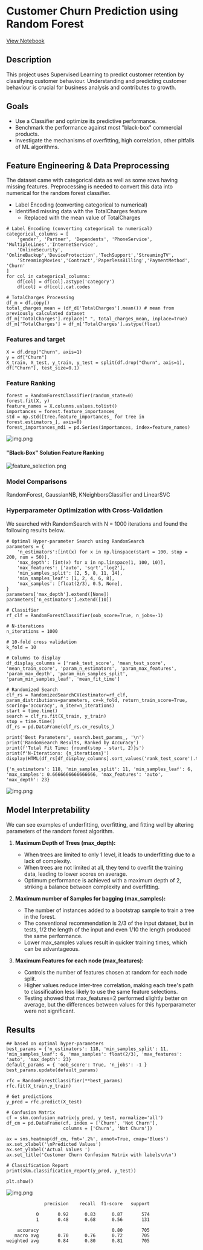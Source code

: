 # Customer Churn Prediction using Random Forest
[View Notebook](https://github.com/Dada-Tech/customer-churn-random-forest/blob/main/random-forest-classifier.ipynb)

## Description
This project uses Supervised Learning to predict customer retention by classifying customer behaviour.
Understanding and predicting customer behaviour is crucial for business analysis and contributes to growth.

## Goals
* Use a Classifier and optimize its predictive performance.
* Benchmark the performance against most "black-box" commercial products.
* Investigate the mechanisms of overfitting, high correlation, other pitfalls of ML algorithms.

## Feature Engineering & Data Preprocessing
The dataset came with categorical data as well as some rows having missing features. Preprocessing is needed to convert this data into numerical for the random forest classifier.

* Label Encoding (converting categorical to numerical)
* Identified missing data with the TotalCharges feature
  * Replaced with the mean value of TotalCharges
```
# Label Encoding (converting categorical to numerical)
categorical_columns = [
    'gender', 'Partner', 'Dependents', 'PhoneService', 'MultipleLines','InternetService',
    'OnlineSecurity', 'OnlineBackup','DeviceProtection','TechSupport','StreamingTV',
    'StreamingMovies','Contract','PaperlessBilling','PaymentMethod', 'Churn'
]
for col in categorical_columns:
    df[col] = df[col].astype('category')
    df[col] = df[col].cat.codes

# TotalCharges Processing
df_m = df.copy()
total_charges_mean = (df_d['TotalCharges'].mean()) # mean from previously calculated dataset
df_m['TotalCharges'].replace(" ", total_charges_mean, inplace=True)
df_m['TotalCharges'] = df_m['TotalCharges'].astype(float)
```

### Features and target
```
X = df.drop("Churn", axis=1)
y = df["Churn"]
X_train, X_test, y_train, y_test = split(df.drop("Churn", axis=1),  df["Churn"], test_size=0.1)
```

### Feature Ranking
```
forest = RandomForestClassifier(random_state=0)
forest.fit(X, y)
feature_names = X.columns.values.tolist()
importances = forest.feature_importances_
std = np.std([tree.feature_importances_ for tree in forest.estimators_], axis=0)
forest_importances_mdi = pd.Series(importances, index=feature_names)
```
![img.png](resources/feature-importance-mdi.png)

#### "Black-Box" Solution Feature Ranking
![feature_selection.png](feature_selection.png)

### Model Comparisons
RandomForest, GaussianNB, KNeighborsClassifier and LinearSVC

### Hyperparameter Optimization with Cross-Validation
We searched with RandomSearch with N = 1000 iterations and found the following results below.

```
# Optimal Hyper-parameter Search using RandomSearch
parameters = {
    'n_estimators':[int(x) for x in np.linspace(start = 100, stop = 200, num = 50)],
    'max_depth': [int(x) for x in np.linspace(1, 100, 10)],
    'max_features': ['auto', 'sqrt','log2'],
    'min_samples_split': [2, 5, 8, 11, 14],
    'min_samples_leaf': [1, 2, 4, 6, 8],
    'max_samples': [float(2/3), 0.5, None],
}
parameters['max_depth'].extend([None])
parameters['n_estimators'].extend([10])

# Classifier
rf_clf = RandomForestClassifier(oob_score=True, n_jobs=-1)

# N-iterations
n_iterations = 1000

# 10-fold cross validation
k_fold = 10

# Columns to display
df_display_columns = ['rank_test_score', 'mean_test_score', 'mean_train_score', 'param_n_estimators', 'param_max_features', 'param_max_depth', 'param_min_samples_split', 'param_min_samples_leaf', 'mean_fit_time']

# Randomized Search
clf_rs = RandomizedSearchCV(estimator=rf_clf, param_distributions=parameters, cv=k_fold, return_train_score=True, scoring='accuracy', n_iter=n_iterations)
start = time.time()
search = clf_rs.fit(X_train, y_train)
stop = time.time()
df_rs = pd.DataFrame(clf_rs.cv_results_)

print('Best Parameters', search.best_params_, '\n')
print('RandomSearch Results, Ranked by Accuracy')
print(f'Total Fit Time: {round(stop - start, 2)}s')
print(f'N-Iterations: {n_iterations}')
display(HTML(df_rs[df_display_columns].sort_values('rank_test_score').to_html()))
```
```
{'n_estimators': 118, 'min_samples_split': 11, 'min_samples_leaf': 6, 'max_samples': 0.6666666666666666, 'max_features': 'auto', 'max_depth': 23}
```
![img.png](resources/hyperparameter-rank.png)

## Model Interpretability
We can see examples of underfitting, overfitting, and fitting well by altering parameters of the random forest algorithm.

1. **Maximum Depth of Trees (max_depth):**
    - When trees are limited to only 1 level, it leads to underfitting due to a lack of complexity.
    - When trees are not limited at all, they tend to overfit the training data, leading to lower scores on average.
    - Optimum performance is achieved with a maximum depth of 2, striking a balance between complexity and overfitting.

2. **Maximum number of Samples for bagging (max_samples):**
    - The number of instances added to a bootstrap sample to train a tree in the forest.
    - The conventional recommendation is 2/3 of the input dataset, but in tests, 1/2 the length of the input and even 1/10 the length produced the same performance.
    - Lower max_samples values result in quicker training times, which can be advantageous.

3. **Maximum Features for each node (max_features):**
    - Controls the number of features chosen at random for each node split.
    - Higher values reduce inter-tree correlation, making each tree's path to classification less likely to use the same feature selections.
    - Testing showed that max_features=2 performed slightly better on average, but the differences between values for this hyperparameter were not significant.

## Results
```
## based on optimal hyper-parameters
best_params = {'n_estimators': 118, 'min_samples_split': 11, 'min_samples_leaf': 6, 'max_samples': float(2/3), 'max_features': 'auto', 'max_depth': 23}
default_params = { 'oob_score': True, 'n_jobs': -1 }
best_params.update(default_params)

rfc = RandomForestClassifier(**best_params)
rfc.fit(X_train,y_train)

# Get predictions
y_pred = rfc.predict(X_test)

# Confusion Matrix
cf = skm.confusion_matrix(y_pred, y_test, normalize='all')
df_cm = pd.DataFrame(cf, index = ['Churn', 'Not Churn'],
                     columns = ['Churn', 'Not Churn'])

ax = sns.heatmap(df_cm, fmt='.2%', annot=True, cmap='Blues')
ax.set_xlabel('\nPredicted Values')
ax.set_ylabel('Actual Values ')
ax.set_title('Customer Churn Confusion Matrix with labels\n\n')

# Classification Report
print(skm.classification_report(y_pred, y_test))

plt.show()
```
![img.png](resources/rf_confusion_matrix.png)

```
              precision    recall  f1-score   support

           0       0.92      0.83      0.87       574
           1       0.48      0.68      0.56       131

    accuracy                           0.80       705
   macro avg       0.70      0.76      0.72       705
weighted avg       0.84      0.80      0.81       705
```
